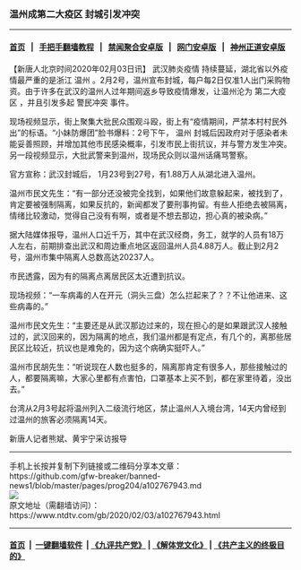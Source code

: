 ### 温州成第二大疫区 封城引发冲突
------------------------

#### [首页](https://github.com/gfw-breaker/banned-news1/blob/master/README.md) &nbsp;&nbsp;|&nbsp;&nbsp; [手把手翻墙教程](https://github.com/gfw-breaker/guides/wiki) &nbsp;&nbsp;|&nbsp;&nbsp; [禁闻聚合安卓版](https://github.com/gfw-breaker/bn-android) &nbsp;&nbsp;|&nbsp;&nbsp; [网门安卓版](https://github.com/oGate2/oGate) &nbsp;&nbsp;|&nbsp;&nbsp; [神州正道安卓版](https://github.com/SzzdOgate/update) 



<div><div class="post_content" itemprop="articleBody">
 <p>
  【新唐人北京时间2020年02月03日讯】
  <ok href="https://www.ntdtv.com/gb/442749.htm">
   武汉肺炎疫情
  </ok>
  持续蔓延，湖北省以外疫情最严重的是浙江
  <ok href="https://www.ntdtv.com/gb/温州.htm">
   温州
  </ok>
  。2月2号，温州宣布封城，每户每2日仅准1人出门采购物资。由于许多在武汉的温州人过年期间返乡导致疫情爆发，让温州沦为
  <ok href="https://www.ntdtv.com/gb/第二大疫区.htm">
   第二大疫区
  </ok>
  ，并且引发多起
  <ok href="https://www.ntdtv.com/gb/警民冲突.htm">
   警民冲突
  </ok>
  事件。
 </p>
 <p>
  现场视频显示，街上聚集大批民众围观斗殴，街上有“疫情期间，严禁本村村民外出”的标语。“小妹防爆团”脸书爆料：2号下午，
  <ok href="https://www.ntdtv.com/gb/温州.htm">
   温州
  </ok>
  封城后因政府对于感染者未能妥善照顾，并增加其他市民感染概率，引发市民上街抗议，并与警方发生冲突。另一段视频显示，大批武警来到温州，现场民众则以温州话痛骂警察。
 </p>
 <p>
  官方宣称：武汉封城后， 1月23号到27号，有1.88万人从湖北进入温州。
 </p>
 <p>
  温州市民文先生：“有一部分还没被完全找到，如果他们故意躲起来，被找到了，肯定要被强制隔离，如果反抗的，新闻都发了要刑事拘留。有些人拒绝去被隔离，情绪比较激动，觉得自己没有有啊，或者是不想去那边，担心真的被染病。”
 </p>
 <p>
  据大陆媒体报导，温州人口近千万，其中在武汉经商，务工，就学的人员有18万人左右，前期排查出武汉和周边重点地区返回温州人员4.88万人。截止到2月2号，温州市集中隔离人总数高达20237人。
 </p>
 <p>
  市民透露，因为有的隔离点离居民区太近遭到抗议。
 </p>
 <p>
  现场视频：“一车病毒的人在开元（洞头三盘）怎么拦起来了？？不让他进来、这些病毒的。”
 </p>
 <p>
  温州市民文先生：“主要还是从武汉那边过来的，现在担心的是如果跟武汉人接触过的，武汉回来的，因为隔离的地点，我们温州都是有定点，有几个的，离那些居民区比较近，抗议也是难免的，因为这个病确实挺吓人。”
 </p>
 <p>
  温州市民胡先生：“听说现在人数也挺多的，隔离那肯定有很多人，那些接触过的人，都要隔离嘛，大家心里都有点害怕，口罩基本上买不到，都在家里待着，没出去。”
 </p>
 <p>
  台湾从2月3号起将温州列入二级流行地区，禁止温州人入境台湾，14天内曾经到过温州的旅客必须隔离14天。
 </p>
 <p>
  新唐人记者熊斌、黄宇宁采访报导
 </p>
 <div class="single_ad">
 </div>
</div>
</div>
<hr/>
手机上长按并复制下列链接或二维码分享本文章：<br/>
https://github.com/gfw-breaker/banned-news1/blob/master/pages/prog204/a102767943.md <br/>
<a href='https://github.com/gfw-breaker/banned-news1/blob/master/pages/prog204/a102767943.md'><img src='https://github.com/gfw-breaker/banned-news1/blob/master/pages/prog204/a102767943.md.png'/></a> <br/>
原文地址（需翻墙访问）：https://www.ntdtv.com/gb/2020/02/03/a102767943.html


------------------------
#### [首页](https://github.com/gfw-breaker/banned-news1/blob/master/README.md) &nbsp;|&nbsp; [一键翻墙软件](https://github.com/gfw-breaker/nogfw/blob/master/README.md) &nbsp;| [《九评共产党》](https://github.com/gfw-breaker/9ping.md/blob/master/README.md#九评之一评共产党是什么) | [《解体党文化》](https://github.com/gfw-breaker/jtdwh.md/blob/master/README.md) | [《共产主义的终极目的》](https://github.com/gfw-breaker/gczydzjmd.md/blob/master/README.md)


<img src='http://gfw-breaker.win/banned-news/pages/prog204/a102767943.md' width='0px' height='0px'/>